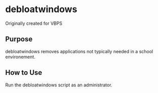 # debloatwindows

Originally created for VBPS

## Purpose
debloatwindows removes applications not typically needed in a school environement.

## How to Use
Run the debloatwindows script as an administrator.
